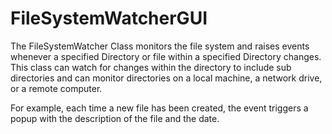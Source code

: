# FileSystemWatcherGUI
The FileSystemWatcher Class monitors the file system and raises events whenever a specified Directory or file within a specified Directory changes. This class can watch for changes within the directory to include sub directories and can monitor directories on a local machine, a network drive, or a remote computer.

For example, each time a new file has been created, the event triggers a popup with the description of the file and the date.
